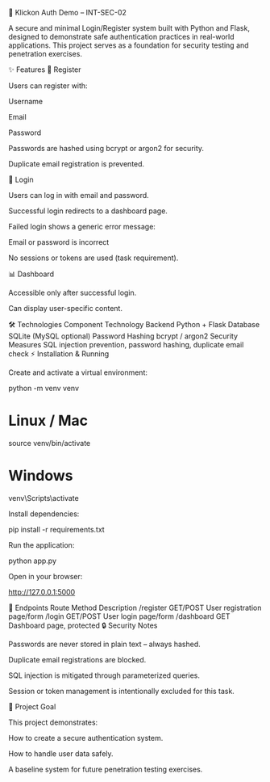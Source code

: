 🚀 Klickon Auth Demo – INT-SEC-02

A secure and minimal Login/Register system built with Python and Flask, designed to demonstrate safe authentication practices in real-world applications. This project serves as a foundation for security testing and penetration exercises.

✨ Features
🔐 Register

Users can register with:

Username

Email

Password

Passwords are hashed using bcrypt or argon2 for security.

Duplicate email registration is prevented.

🔑 Login

Users can log in with email and password.

Successful login redirects to a dashboard page.

Failed login shows a generic error message:

Email or password is incorrect


No sessions or tokens are used (task requirement).

📊 Dashboard

Accessible only after successful login.

Can display user-specific content.

🛠 Technologies
Component	Technology
Backend	Python + Flask
Database	SQLite (MySQL optional)
Password Hashing	bcrypt / argon2
Security Measures	SQL injection prevention, password hashing, duplicate email check
⚡ Installation & Running

Create and activate a virtual environment:

python -m venv venv
# Linux / Mac
source venv/bin/activate
# Windows
venv\Scripts\activate


Install dependencies:

pip install -r requirements.txt


Run the application:

python app.py


Open in your browser:

http://127.0.0.1:5000

📝 Endpoints
Route	Method	Description
/register	GET/POST	User registration page/form
/login	GET/POST	User login page/form
/dashboard	GET	Dashboard page, protected
🔒 Security Notes

Passwords are never stored in plain text – always hashed.

Duplicate email registrations are blocked.

SQL injection is mitigated through parameterized queries.

Session or token management is intentionally excluded for this task.

🎯 Project Goal

This project demonstrates:

How to create a secure authentication system.

How to handle user data safely.

A baseline system for future penetration testing exercises.
